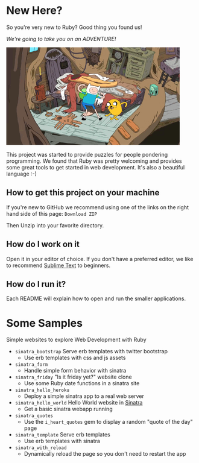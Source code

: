 # New Here?

So you're very new to Ruby? Good thing you found us!

*We're going to take you on an ADVENTURE!*

![Adventure Time!](/adventure_time.gif)

This project was started to provide puzzles for people pondering programming.
We found that Ruby was pretty welcoming and provides some great tools to get started in web development.
It's also a beautiful language :-)

## How to get this project on your machine

If you're new to GitHub we recommend using one of the links on the right hand side of this page: `Download ZIP`

Then Unzip into your favorite directory.

## How do I work on it

Open it in your editor of choice. If you don't have a preferred editor, we like to recommend [Sublime Text](http://www.sublimetext.com/) to beginners.

## How do I run it?

Each README will explain how to open and run the smaller applications.

# Some Samples

Simple websites to explore Web Development with Ruby
* `sinatra_bootstrap` Serve erb templates with twitter bootstrap
    * Use erb templates with css and js assets
* `sinatra_form`
    * Handle simple form behavior with sinatra
* `sinatra_friday` "Is it friday yet?" website clone
    * Use some Ruby date functions in a sinatra site
* `sinatra_hello_heroku`
    * Deploy a simple sinatra app to a real web server
* `sinatra_hello_world` Hello World website in [Sinatra](http://www.sinatrarb.com/intro.html)
    * Get a basic sinatra webapp running
* `sinatra_quotes`
    * Use the `i_heart_quotes` gem to display a random "quote of the day" page
* `sinatra_template` Serve erb templates
    * Use erb templates with sinatra
* `sinatra_with_reload`
    * Dynamically reload the page so you don't need to restart the app
